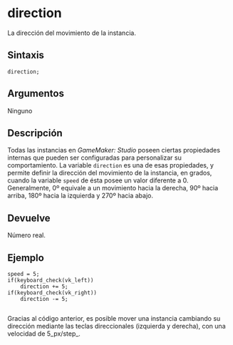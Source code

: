 # direction

La dirección del movimiento de la instancia.

## Sintaxis

  
```gml  
direction;  
```  

## Argumentos

Ninguno

## Descripción

Todas las instancias en _GameMaker: Studio_ poseen ciertas propiedades internas que pueden ser configuradas para personalizar su comportamiento. La variable `direction` es una de esas propiedades, y permite definir la dirección del movimiento de la instancia, en grados, cuando la variable `speed` de ésta posee un valor diferente a 0. Generalmente, 0º equivale a un movimiento hacia la derecha, 90º hacia arriba, 180º hacia la izquierda y 270º hacia abajo.

## Devuelve

Número real.

## Ejemplo

  
```gml  
speed = 5;  
if(keyboard_check(vk_left))  
    direction += 5;  
if(keyboard_check(vk_right))  
    direction -= 5;  
  
```  
Gracias al código anterior, es posible mover una instancia cambiando su dirección mediante las teclas direccionales (izquierda y derecha), con una velocidad de 5_px/step_.